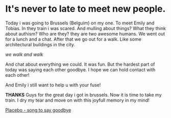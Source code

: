It's never to late to meet new people. 
====================================

Today i was going to Brussels (Belguim) on my one. To meet Emily and Tobias. 
In they train i was scared. And mulling about things? What they think about authism? Who are they? 
they are two awesome humans. We went out for a lunch and a chat. 
After that we go out for a walk. Like some architectural buildings in the city. 
 
 *we walk and walk*
 
And chat about everything we could. It was fun. 
But the hardest part of today was saying each other goodbye.
I hope we can hold contact with each other! 

And Emily i still want to help u with your fuse!

**THANKS** Guys for the great day i got in brussels. 
Now it is time to take my train. I dry my tear and move on with this joyfull memory in my mind!

[Placebo - song to say goodbye](https://www.youtube.com/watch?v=e7bxXjQL3cY)
